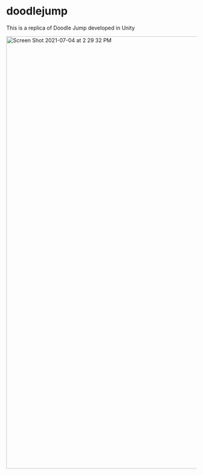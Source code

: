 # doodlejump

This is a replica of Doodle Jump developed in Unity

<img width="1146" alt="Screen Shot 2021-07-04 at 2 29 32 PM" src="https://user-images.githubusercontent.com/14243222/124397391-27465e80-dcd5-11eb-9916-c73e17aba1ca.png">
